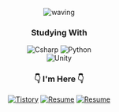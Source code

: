 

<div align="center">
  
![waving](https://capsule-render.vercel.app/api?type=waving&height=200&text=Jay&nbsp;Cho&fontSize=40&fontAlign=88&fontAlignY=40&desc=@JCURVEs&descAlign=88&color=gradient)


### Studying With
  
<img alt="Csharp" src ="https://img.shields.io/badge/C%23-39477F.svg?&style=for-the-badge&logo=Csharp&logoColor=white"/>
<img alt="Python" src ="https://img.shields.io/badge/Python-3776AB.svg?&style=for-the-badge&logo=Python&logoColor=white"/>
  
<br>
  
<img alt="Unity" src ="https://img.shields.io/badge/Unity-57b9d3.svg?&style=for-the-badge&logo=Unity&logoColor=white"/>


### 👇 I'm Here 👇
<a href="https://jcurveworld.tistory.com/"><img alt="Tistory" src ="https://img.shields.io/badge/Tistory-20C997.svg?&style=for-the-badge&logo=Blogger&logoColor=white"/></a> <a href="https://thankful-archduke-d69.notion.site/05e5756136754bd8a4d87e67f965b180?pvs=4"><img alt="Resume" src ="https://img.shields.io/badge/Resume-000000.svg?&style=for-the-badge&logo=Notion&logoColor=white"/></a>
[![Resume](https://img.shields.io/badge/Resume-4285F4?style=for-the-badge&logo=googledrive&logoColor=white)](https://docs.google.com/presentation/d/1CTEEPFJf7c3HpBns7nSt5jlcbrWL-pkI/edit?usp=sharing&ouid=103822463494922621954&rtpof=true&sd=true)
<br>
<br/>
</div>
